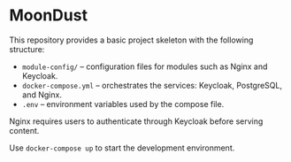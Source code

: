 # MoonDust

This repository provides a basic project skeleton with the following structure:

- `module-config/` – configuration files for modules such as Nginx and Keycloak.
- `docker-compose.yml` – orchestrates the services: Keycloak, PostgreSQL, and Nginx.
- `.env` – environment variables used by the compose file.

Nginx requires users to authenticate through Keycloak before serving content.

Use `docker-compose up` to start the development environment.
